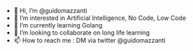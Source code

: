 - 👋 Hi, I’m @guidomazzanti
- 👀 I’m interested in Artificial Intelligence, No Code, Low Code
- 🌱 I’m currently learning Golang
- 💞️ I’m looking to collaborate on long life learning
- 📫 How to reach me : DM via twitter @guidomazzanti

<!---
guidomazzanti/guidomazzanti is a ✨ special ✨ repository because its `README.md` (this file) appears on your GitHub profile.
You can click the Preview link to take a look at your changes.
--->
